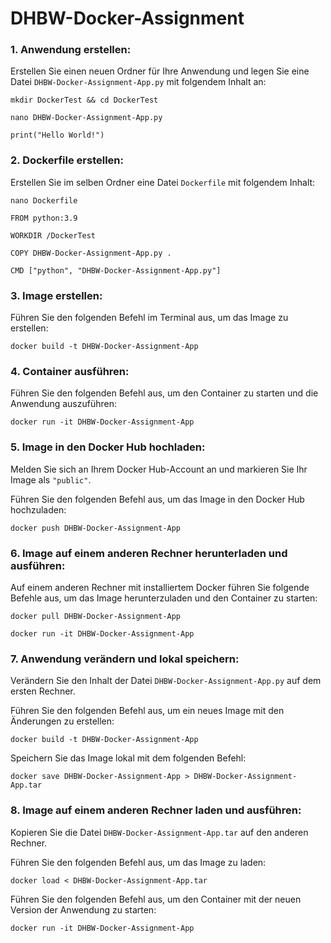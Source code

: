 # DHBW-Docker-Assignment

### 1. Anwendung erstellen:
Erstellen Sie einen neuen Ordner für Ihre Anwendung und legen Sie eine Datei ```DHBW-Docker-Assignment-App.py``` mit folgendem Inhalt an:
```
mkdir DockerTest && cd DockerTest
```
```
nano DHBW-Docker-Assignment-App.py
```
```
print("Hello World!")
```
### 2. Dockerfile erstellen:
Erstellen Sie im selben Ordner eine Datei ```Dockerfile``` mit folgendem Inhalt:

```
nano Dockerfile
```

```
FROM python:3.9

WORKDIR /DockerTest

COPY DHBW-Docker-Assignment-App.py .

CMD ["python", "DHBW-Docker-Assignment-App.py"]
```


### 3. Image erstellen:
Führen Sie den folgenden Befehl im Terminal aus, um das Image zu erstellen:

```
docker build -t DHBW-Docker-Assignment-App
```
### 4. Container ausführen:
Führen Sie den folgenden Befehl aus, um den Container zu starten und die Anwendung auszuführen:
```
docker run -it DHBW-Docker-Assignment-App
```
### 5. Image in den Docker Hub hochladen:
Melden Sie sich an Ihrem Docker Hub-Account an und markieren Sie Ihr Image als ```"public"```.

Führen Sie den folgenden Befehl aus, um das Image in den Docker Hub hochzuladen:
```
docker push DHBW-Docker-Assignment-App
```
### 6. Image auf einem anderen Rechner herunterladen und ausführen:

Auf einem anderen Rechner mit installiertem Docker führen Sie folgende Befehle aus, um das Image herunterzuladen und den Container zu starten:
```
docker pull DHBW-Docker-Assignment-App
```
```
docker run -it DHBW-Docker-Assignment-App
```
### 7. Anwendung verändern und lokal speichern:

Verändern Sie den Inhalt der Datei ```DHBW-Docker-Assignment-App.py``` auf dem ersten Rechner.

Führen Sie den folgenden Befehl aus, um ein neues Image mit den Änderungen zu erstellen:
```
docker build -t DHBW-Docker-Assignment-App
```
Speichern Sie das Image lokal mit dem folgenden Befehl:
```
docker save DHBW-Docker-Assignment-App > DHBW-Docker-Assignment-App.tar
```
### 8. Image auf einem anderen Rechner laden und ausführen:

Kopieren Sie die Datei ```DHBW-Docker-Assignment-App.tar``` auf den anderen Rechner.

Führen Sie den folgenden Befehl aus, um das Image zu laden:
```
docker load < DHBW-Docker-Assignment-App.tar
```
Führen Sie den folgenden Befehl aus, um den Container mit der neuen Version der Anwendung zu starten:
```
docker run -it DHBW-Docker-Assignment-App
```
